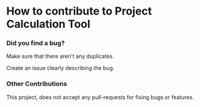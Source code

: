 # How to contribute to Project Calculation Tool

### Did you find a bug?

Make sure that there aren't any duplicates.

Create an issue clearly describing the bug.

### Other Contributions
This project, does not  accept any pull-requests for fixing bugs or features. 










